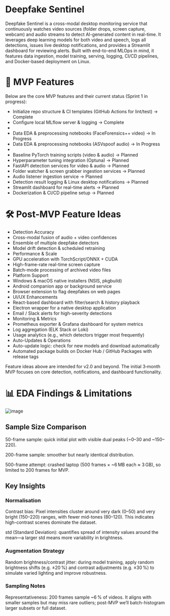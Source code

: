 # Deepfake Sentinel

Deepfake Sentinel is a cross-modal desktop monitoring service that continuously watches video sources (folder drops, screen capture, webcam) and audio streams to detect AI-generated content in real-time. It leverages deep learning models for both video and speech, logs all detections, issues live desktop notifications, and provides a Streamlit dashboard for reviewing alerts. Built with end-to-end MLOps in mind, it features data ingestion, model training, serving, logging, CI/CD pipelines, and Docker-based deployment on Linux.

# 🚀 MVP Features

Below are the core MVP features and their current status (Sprint 1 in progress):

- Initialize repo structure & CI templates (GitHub Actions for lint/test) -> Complete
- Configure local MLflow server & logging -> Complete
- 
- Data EDA & preprocessing notebooks (FaceForensics++ video) -> In Progress
- Data EDA & preprocessing notebooks (ASVspoof audio) -> In Progress
- 
- Baseline PyTorch training scripts (video & audio) -> Planned
- Hyperparameter tuning integration (Optuna) -> Planned
- FastAPI detection services for video & audio -> Planned
- Folder watcher & screen grabber ingestion services -> Planned
- Audio listener ingestion service -> Planned
- Detection result logging & Linux desktop notifications -> Planned
- Streamlit dashboard for real-time alerts -> Planned
- Dockerization & CI/CD pipeline setup ->  Planned

# 🛠 Post-MVP Feature Ideas

- Detection Accuracy
- Cross-modal fusion of audio + video confidences
- Ensemble of multiple deepfake detectors
- Model drift detection & scheduled retraining
- Performance & Scale
- GPU acceleration with TorchScript/ONNX + CUDA
- High-frame-rate real-time screen capture
- Batch-mode processing of archived video files
- Platform Support
- Windows & macOS native installers (NSIS, pkgbuild)
- Android companion app or background service
- Browser extension to flag deepfakes on web pages
- UI/UX Enhancements
- React-based dashboard with filter/search & history playback
- Electron wrapper for a native desktop application
- Email / Slack alerts for high-severity detections
- Monitoring & Metrics
- Prometheus exporter & Grafana dashboard for system metrics
- Log aggregation (ELK Stack or Loki)
- Usage analytics (e.g., which detectors trigger most frequently)
- Auto-Updates & Operations
- Auto-update logic: check for new models and download automatically
- Automated package builds on Docker Hub / GitHub Packages with release tags

Feature ideas above are intended for v2.0 and beyond. The initial 3‑month MVP focuses on core detection, notifications, and dashboard functionality.

# 📊 EDA Findings & Limitations

![image](https://github.com/user-attachments/assets/b269bce6-1974-49d8-a559-bc838e8cf79c)

## Sample Size Comparison

50-frame sample: quick initial plot with visible dual peaks (~0–30 and ~150–220).

200-frame sample: smoother but nearly identical distribution.

500-frame attempt: crashed laptop (500 frames × ~6 MB each ≈ 3 GB), so limited to 200 frames for MVP.

## Key Insights
### Normalisation

Contrast bias: Pixel intensities cluster around very dark (0–50) and very bright (150–220) ranges, with fewer mid-tones (80–120). This indicates high-contrast scenes dominate the dataset.

std (Standard Deviation): quantifies spread of intensity values around the mean—a larger std means more variability in brightness.

### Augmentation Strategy

Random brightness/contrast jitter: during model training, apply random brightness shifts (e.g. ±20 %) and contrast adjustments (e.g. ±30 %) to simulate varied lighting and improve robustness.

### Sampling Notes

Representativeness: 200 frames sample ~6 % of videos. It aligns with smaller samples but may miss rare outliers; post-MVP we’ll batch-histogram larger subsets or full dataset.
